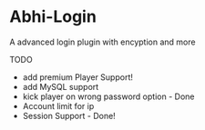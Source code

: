 # Abhi-Login
A advanced login plugin with encyption and more

TODO
- add premium Player Support!
- add MySQL support
- kick player on wrong password option - Done
- Account limit for ip
- Session Support - Done!
